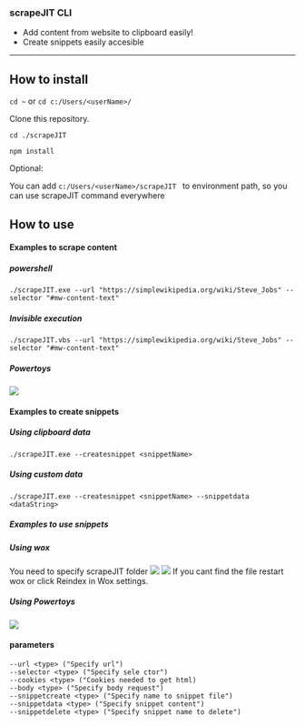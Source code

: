 ### scrapeJIT CLI
- Add content from website to clipboard easily!
- Create snippets easily accesible 
<hr/>

## How to install
`cd ~` 
or `cd c:/Users/<userName>/`

Clone this repository. 

`cd ./scrapeJIT`

`npm install`



Optional:

You can add `c:/Users/<userName>/scrapeJIT ` 
to environment path, so you can use scrapeJIT command everywhere
## How to use 
#### Examples to scrape content 
##### powershell
`./scrapeJIT.exe --url "https://simplewikipedia.org/wiki/Steve_Jobs" --selector "#mw-content-text" `
##### Invisible execution
`./scrapeJIT.vbs --url "https://simplewikipedia.org/wiki/Steve_Jobs" --selector "#mw-content-text" `
##### Powertoys
<img src="https://image.prntscr.com/image/tgMW4UiKQYq_lYtTXnAgPg.png" />

#### Examples to create snippets
##### Using clipboard data
`./scrapeJIT.exe --createsnippet <snippetName>`

##### Using custom data
`./scrapeJIT.exe --createsnippet <snippetName> --snippetdata <dataString>`

##### Examples to use snippets
##### Using wox
You need to specify scrapeJIT folder
<img src="https://image.prntscr.com/image/YJtMUrY9RSixoOxCNprNHA.png"/>
<img src="https://image.prntscr.com/image/EvRe1_GBQgmGyHAjOK-Ylg.png">
If you cant find the file restart wox or click Reindex in Wox settings.

##### Using Powertoys
<img src="https://image.prntscr.com/image/aO-oNyPQS5eC1P99WTHrMQ.png">

#### parameters
```
--url <type> ("Specify url")
--selector <type> ("Specify sele ctor")
--cookies <type> ("Cookies needed to get html)
--body <type> ("Specify body request")
--snippetcreate <type> ("Specify name to snippet file")
--snippetdata <type> ("Specify snippet content")
--snippetdelete <type> ("Specify snippet name to delete")
```
